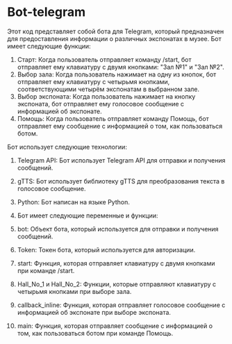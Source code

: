 # Bot-telegram

Этот код представляет собой бота для Telegram, который предназначен для предоставления информации о различных экспонатах в музее. Бот имеет следующие функции:

1) Старт: Когда пользователь отправляет команду /start, бот отправляет ему клавиатуру с двумя кнопками: "Зал №1" и "Зал №2".
2) Выбор зала: Когда пользователь нажимает на одну из кнопок, бот отправляет ему клавиатуру с четырьмя кнопками, соответствующими четырём экспонатам в выбранном зале.
3) Выбор экспоната: Когда пользователь нажимает на кнопку экспоната, бот отправляет ему голосовое сообщение с информацией об экспонате.
4) Помощь: Когда пользователь отправляет команду Помощь, бот отправляет ему сообщение с информацией о том, как пользоваться ботом.

Бот использует следующие технологии:

1) Telegram API: Бот использует Telegram API для отправки и получения сообщений.
2) gTTS: Бот использует библиотеку gTTS для преобразования текста в голосовое сообщение.
3) Python: Бот написан на языке Python.
4) Бот имеет следующие переменные и функции:

5) bot: Объект бота, который используется для отправки и получения сообщений.
6) Token: Токен бота, который используется для авторизации.
7) start: Функция, которая отправляет клавиатуру с двумя кнопками при команде /start.
8) Hall_No_1 и Hall_No_2: Функции, которые отправляют клавиатуру с четырьмя кнопками при выборе зала.
9) callback_inline: Функция, которая отправляет голосовое сообщение с информацией об экспонате при выборе экспоната.
10) main: Функция, которая отправляет сообщение с информацией о том, как пользоваться ботом при команде Помощь.